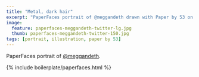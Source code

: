 ```yaml
---
title: "Metal, dark hair"
excerpt: "PaperFaces portrait of @meggandeth drawn with Paper by 53 on an iPad."
image: 
  feature: paperfaces-meggandeth-twitter-lg.jpg
  thumb: paperfaces-meggandeth-twitter-150.jpg
tags: [portrait, illustration, paper by 53]
---
```


PaperFaces portrait of [@meggandeth](http://twitter.com/meggandeth).

{% include boilerplate/paperfaces.html %}
